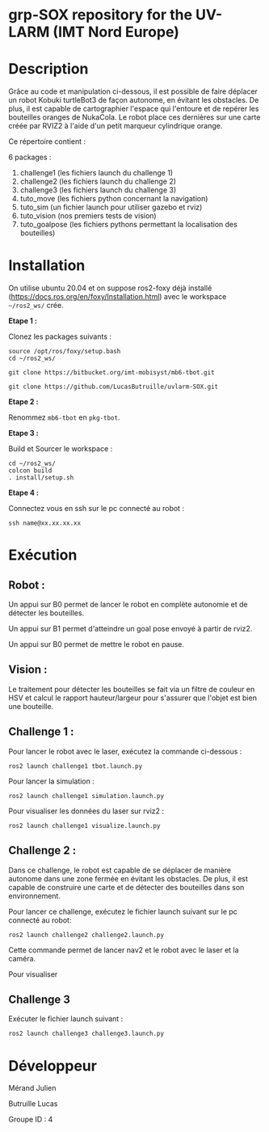 # grp-SOX repository for the UV-LARM (IMT Nord Europe)

# Description

Grâce au code et manipulation ci-dessous, il est possible de faire déplacer un robot Kobuki turtleBot3 de façon autonome, en évitant les obstacles. De plus, il est capable de cartographier l'espace qui l'entoure et de repérer les bouteilles oranges de NukaCola. Le robot place ces dernières sur une carte créée par RVIZ2 à l'aide d'un petit marqueur cylindrique orange.

Ce répertoire contient :

6 packages :

1. challenge1 	(les fichiers launch du challenge 1)
2. challenge2   (les fichiers launch du challenge 2)
3. challenge3   (les fichiers launch du challenge 3)
4. tuto_move 	(les fichiers python concernant la navigation)
5. tuto_sim		(un fichier launch pour utiliser gazebo et rviz)
6. tuto_vision	(nos premiers tests de vision)
7. tuto_goalpose (les fichiers pythons permettant la localisation des bouteilles)

# Installation

On utilise ubuntu 20.04 et on suppose ros2-foxy déjà installé (https://docs.ros.org/en/foxy/Installation.html) avec le workspace `~/ros2_ws/` crée.

**Etape 1 :** 

Clonez les packages suivants :

```
source /opt/ros/foxy/setup.bash
cd ~/ros2_ws/

git clone https://bitbucket.org/imt-mobisyst/mb6-tbot.git

git clone https://github.com/LucasButruille/uvlarm-SOX.git
```

**Etape 2 :** 

Renommez `mb6-tbot` en `pkg-tbot`.

**Etape 3 :** 

Build et Sourcer le workspace :
```
cd ~/ros2_ws/
colcon build
. install/setup.sh
```

**Etape 4 :**

Connectez vous en ssh sur le pc connecté au robot :
```
ssh name@xx.xx.xx.xx
```

# Exécution 

## Robot :

Un appui sur B0 permet de lancer le robot en complète autonomie et de détecter les bouteilles.

Un appui sur B1 permet d'atteindre un goal pose envoyé à partir de rviz2.

Un appui sur B0 permet de mettre le robot en pause.

## Vision :

Le traitement pour détecter les bouteilles se fait via un filtre de couleur en HSV et calcul le rapport hauteur/largeur pour s'assurer que l'objet est bien une bouteille.

## Challenge 1 :

Pour lancer le robot avec le laser, exécutez la commande ci-dessous : 
```
ros2 launch challenge1 tbot.launch.py
```

Pour lancer la simulation :
```
ros2 launch challenge1 simulation.launch.py
```

Pour visualiser les données du laser sur rviz2 :
```
ros2 launch challenge1 visualize.launch.py
```

## Challenge 2 :

Dans ce challenge, le robot est capable de se déplacer de manière autonome dans une zone fermée en évitant les obstacles. De plus, il est capable de construire une carte et de détecter des bouteilles dans son environnement.

Pour lancer ce challenge, exécutez le fichier launch suivant sur le pc connecté au robot:
```
ros2 launch challenge2 challenge2.launch.py
```
Cette commande permet de lancer nav2 et le robot avec le laser et la caméra.

Pour visualiser


## Challenge 3

Exécuter le fichier launch suivant :
```
ros2 launch challenge3 challenge3.launch.py
```

# Développeur

Mérand Julien

Butruille Lucas

Groupe ID : 4

